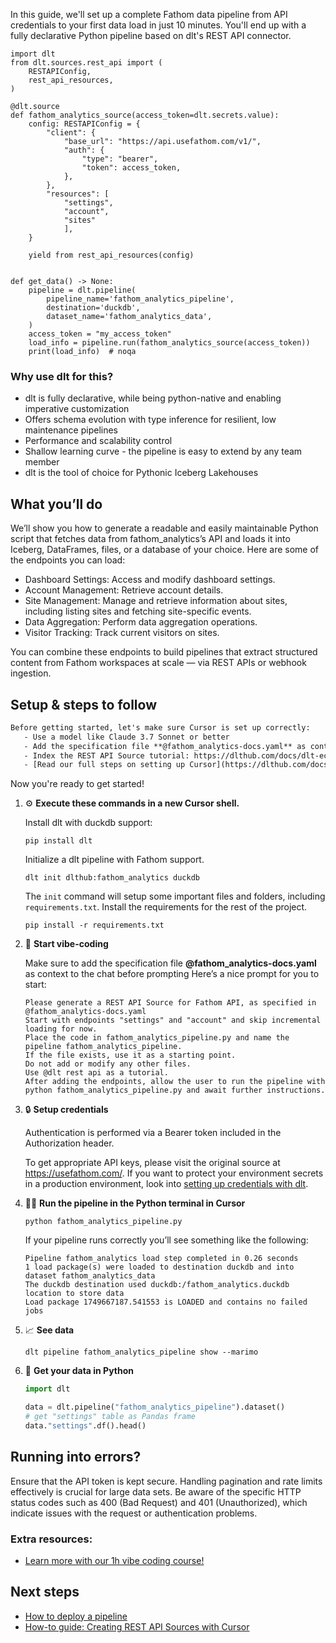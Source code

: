 In this guide, we'll set up a complete Fathom data pipeline from API credentials to your first data load in just 10 minutes. You'll end up with a fully declarative Python pipeline based on dlt's REST API connector.

```python-outcome
import dlt
from dlt.sources.rest_api import (
    RESTAPIConfig,
    rest_api_resources,
)

@dlt.source
def fathom_analytics_source(access_token=dlt.secrets.value):
    config: RESTAPIConfig = {
        "client": {
            "base_url": "https://api.usefathom.com/v1/",
            "auth": {
                "type": "bearer",
                "token": access_token,
            },
        },
        "resources": [
            "settings",
            "account",
            "sites"
            ],
    }

    yield from rest_api_resources(config)


def get_data() -> None:
    pipeline = dlt.pipeline(
        pipeline_name='fathom_analytics_pipeline',
        destination='duckdb',
        dataset_name='fathom_analytics_data', 
    )
    access_token = "my_access_token"
    load_info = pipeline.run(fathom_analytics_source(access_token))
    print(load_info)  # noqa
```

### Why use dlt for this?

- dlt is fully declarative, while being python-native and enabling imperative customization
- Offers schema evolution with type inference for resilient, low maintenance pipelines
- Performance and scalability control
- Shallow learning curve - the pipeline is easy to extend by any team member
- dlt is the tool of choice for Pythonic Iceberg Lakehouses

## What you’ll do

We’ll show you how to generate a readable and easily maintainable Python script that fetches data from fathom_analytics’s API and loads it into Iceberg, DataFrames, files, or a database of your choice. Here are some of the endpoints you can load:

- Dashboard Settings: Access and modify dashboard settings.
- Account Management: Retrieve account details.
- Site Management: Manage and retrieve information about sites, including listing sites and fetching site-specific events.
- Data Aggregation: Perform data aggregation operations.
- Visitor Tracking: Track current visitors on sites.

You can combine these endpoints to build pipelines that extract structured content from Fathom workspaces at scale — via REST APIs or webhook ingestion.

## Setup & steps to follow

```default
Before getting started, let's make sure Cursor is set up correctly:
   - Use a model like Claude 3.7 Sonnet or better
   - Add the specification file **@fathom_analytics-docs.yaml** as context
   - Index the REST API Source tutorial: https://dlthub.com/docs/dlt-ecosystem/verified-sources/rest_api/ and add it to context as **@dlt rest api**
   - [Read our full steps on setting up Cursor](https://dlthub.com/docs/dlt-ecosystem/llm-tooling/cursor-restapi#23-configuring-cursor-with-documentation)
```

Now you're ready to get started! 

1. ⚙️ **Execute these commands in a new Cursor shell.**
    
    Install dlt with duckdb support:
    ```shell
    pip install dlt
    ```

    Initialize a dlt pipeline with Fathom support.
    ```shell
    dlt init dlthub:fathom_analytics duckdb
    ```

    The `init` command will setup some important files and folders, including `requirements.txt`. Install the requirements for the rest of the project.
    ```shell
    pip install -r requirements.txt
    ```
    
2. 🤠 **Start vibe-coding**
    
    Make sure to add the specification file **@fathom_analytics-docs.yaml** as context to the chat before prompting
    Here’s a nice prompt for you to start: 
    
    ```prompt
    Please generate a REST API Source for Fathom API, as specified in @fathom_analytics-docs.yaml 
    Start with endpoints "settings" and "account" and skip incremental loading for now. 
    Place the code in fathom_analytics_pipeline.py and name the pipeline fathom_analytics_pipeline. 
    If the file exists, use it as a starting point. 
    Do not add or modify any other files. 
    Use @dlt rest api as a tutorial. 
    After adding the endpoints, allow the user to run the pipeline with python fathom_analytics_pipeline.py and await further instructions.
    ```

    
3. 🔒 **Setup credentials** 
    
    Authentication is performed via a Bearer token included in the Authorization header.
    
    To get appropriate API keys, please visit the original source at https://usefathom.com/.
    If you want to protect your environment secrets in a production environment, look into [setting up credentials with dlt](https://dlthub.com/docs/walkthroughs/add_credentials).
    
4. 🏃‍♀️ **Run the pipeline in the Python terminal in Cursor**
    
    ```shell
    python fathom_analytics_pipeline.py
    ```
    
    If your pipeline runs correctly you’ll see something like the following:
    
    ```shell
    Pipeline fathom_analytics load step completed in 0.26 seconds
    1 load package(s) were loaded to destination duckdb and into dataset fathom_analytics_data
    The duckdb destination used duckdb:/fathom_analytics.duckdb location to store data
    Load package 1749667187.541553 is LOADED and contains no failed jobs
    ```
    
5. 📈 **See data**
    
    ```shell
    dlt pipeline fathom_analytics_pipeline show --marimo
    ```
    
6. 🐍 **Get your data in Python**
    
    ```python
    import dlt

   data = dlt.pipeline("fathom_analytics_pipeline").dataset()
   # get "settings" table as Pandas frame
   data."settings".df().head()
    ```

## Running into errors?

Ensure that the API token is kept secure. Handling pagination and rate limits effectively is crucial for large data sets. Be aware of the specific HTTP status codes such as 400 (Bad Request) and 401 (Unauthorized), which indicate issues with the request or authentication problems.

### Extra resources:

- [Learn more with our 1h vibe coding course!](https://www.youtube.com/watch?v=GGid70rnJuM)

## Next steps

- [How to deploy a pipeline](https://dlthub.com/docs/walkthroughs/deploy-a-pipeline)
- [How-to guide: Creating REST API Sources with Cursor](https://dlthub.com/docs/dlt-ecosystem/llm-tooling/cursor-restapi)